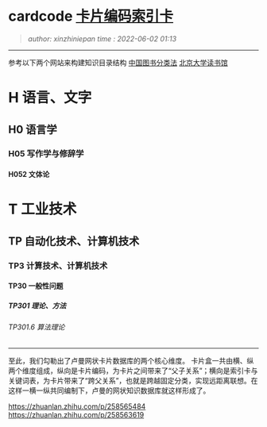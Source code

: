 cardcode [卡片编码索引卡](cardcode.index.md)
========================================
> *author: xinzhiniepan*
> *time  : 2022-06-02 01:13*

----------------------------------------
参考以下两个网站来构建知识目录结构
[中国图书分类法](https://www.clcindex.com/category/)
[北京大学读书馆](https://www.lib.pku.edu.cn/portal/)

# H 语言、文字  
## H0 语言学  
### H05 写作学与修辞学  
#### H052 文体论

# T 工业技术
## TP 自动化技术、计算机技术
### TP3 计算技术、计算机技术
#### TP30 一般性问题
##### TP301 理论、方法

###### TP301.6 算法理论

----------------------------------------
至此，我们勾勒出了卢曼网状卡片数据库的两个核心维度。
卡片盒一共由横、纵两个维度组成，纵向是卡片编码，为卡片之间带来了“父子关系”；横向是索引卡与关键词表，为卡片带来了“跨父关系”，也就是跨越固定分类，实现远距离联想。在这样一横一纵共同编制下，卢曼的网状知识数据库就这样形成了。

https://zhuanlan.zhihu.com/p/258565484
https://zhuanlan.zhihu.com/p/258563619
